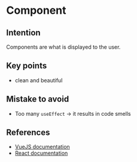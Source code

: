 # Component

## Intention

Components are what is displayed to the user.

## Key points

- clean and beautiful

## Mistake to avoid

- Too many `useEffect` -> it results in code smells

## References

- [VueJS documentation](https://vuejs.org/)
- [React documentation](https://react.dev/)
